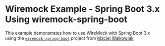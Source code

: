 # Wiremock Example - Spring Boot 3.x Using wiremock-spring-boot

This example demonstrates how to use WireMock with Spring Boot 3.x using
the [`wiremock-spring-boot`](https://github.com/maciejwalkowiak/wiremock-spring-boot) project
from [Maciej Walkowiak](https://github.com/maciejwalkowiak)